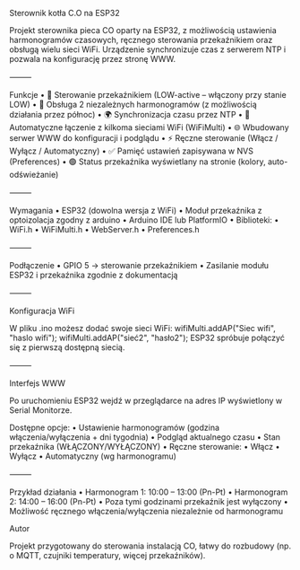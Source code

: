 Sterownik kotła C.O na ESP32 

Projekt sterownika pieca CO oparty na ESP32, z możliwością ustawienia harmonogramów czasowych, ręcznego sterowania przekaźnikiem oraz obsługą wielu sieci WiFi. Urządzenie synchronizuje czas z serwerem NTP i pozwala na konfigurację przez stronę WWW.

⸻

Funkcje
	•	🔌 Sterowanie przekaźnikiem (LOW-active – włączony przy stanie LOW)
	•	📅 Obsługa 2 niezależnych harmonogramów (z możliwością działania przez północ)
	•	🌍 Synchronizacja czasu przez NTP
	•	📡 Automatyczne łączenie z kilkoma sieciami WiFi (WiFiMulti)
	•	🌐 Wbudowany serwer WWW do konfiguracji i podglądu
	•	⚡ Ręczne sterowanie (Włącz / Wyłącz / Automatyczny)
	•	✅ Pamięć ustawień zapisywana w NVS (Preferences)
	•	🟢 Status przekaźnika wyświetlany na stronie (kolory, auto-odświeżanie)

⸻

Wymagania
	•	ESP32 (dowolna wersja z WiFi)
	•	Moduł przekaźnika z optoizolacja zgodny z arduino
	•	Arduino IDE lub PlatformIO
	•	Biblioteki:
	•	WiFi.h
	•	WiFiMulti.h
	•	WebServer.h
	•	Preferences.h

⸻

Podłączenie
	•	GPIO 5 → sterowanie przekaźnikiem
	•	Zasilanie modułu ESP32 i przekaźnika zgodnie z dokumentacją

⸻

Konfiguracja WiFi

W pliku .ino możesz dodać swoje sieci WiFi:
wifiMulti.addAP("Siec wifi", "haslo wifi");
wifiMulti.addAP("sieć2", "hasło2");
ESP32 spróbuje połączyć się z pierwszą dostępną siecią.

⸻

Interfejs WWW

Po uruchomieniu ESP32 wejdź w przeglądarce na adres IP wyświetlony w Serial Monitorze.

Dostępne opcje:
	•	Ustawienie harmonogramów (godzina włączenia/wyłączenia + dni tygodnia)
	•	Podgląd aktualnego czasu
	•	Stan przekaźnika (WŁĄCZONY/WYŁĄCZONY)
	•	Ręczne sterowanie:
	•	Włącz
	•	Wyłącz
	•	Automatyczny (wg harmonogramu)

⸻

Przykład działania
	•	Harmonogram 1: 10:00 – 13:00 (Pn-Pt)
	•	Harmonogram 2: 14:00 – 16:00 (Pn-Pt)
	•	Poza tymi godzinami przekaźnik jest wyłączony
	•	Możliwość ręcznego włączenia/wyłączenia niezależnie od harmonogramu
 
Autor 

Projekt przygotowany do sterowania instalacją CO, łatwy do rozbudowy (np. o MQTT, czujniki temperatury, więcej przekaźników).
